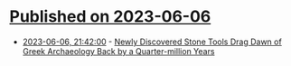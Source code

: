 # [Published on 2023-06-06](index.md)

* [2023-06-06, 21:42:00](https://soylentnews.org/article.pl?sid=23/06/06/0134234&from=rss) - [Newly Discovered Stone Tools Drag Dawn of Greek Archaeology Back by a Quarter-million Years](https://soylentnews.org/article.pl?sid=23/06/06/0134234&from=rss)
